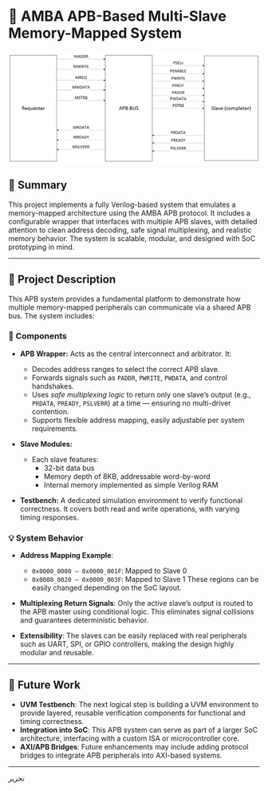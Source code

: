 # 🧠 AMBA APB-Based Multi-Slave Memory-Mapped System

![Project Block Diagram](img.png)

## 📌 Summary

This project implements a fully Verilog-based system that emulates a memory-mapped architecture using the AMBA APB protocol. It includes a configurable wrapper that interfaces with multiple APB slaves, with detailed attention to clean address decoding, safe signal multiplexing, and realistic memory behavior. The system is scalable, modular, and designed with SoC prototyping in mind.

---

## 📖 Project Description

This APB system provides a fundamental platform to demonstrate how multiple memory-mapped peripherals can communicate via a shared APB bus. The system includes:

### 🔧 Components

- **APB Wrapper:**
  Acts as the central interconnect and arbitrator. It:
  - Decodes address ranges to select the correct APB slave.
  - Forwards signals such as `PADDR`, `PWRITE`, `PWDATA`, and control handshakes.
  - Uses *safe multiplexing logic* to return only one slave’s output (e.g., `PRDATA`, `PREADY`, `PSLVERR`) at a time — ensuring no multi-driver contention.
  - Supports flexible address mapping, easily adjustable per system requirements.

- **Slave Modules:**
  - Each slave features:
    - 32-bit data bus
    - Memory depth of 8KB, addressable word-by-word
    - Internal memory implemented as simple Verilog RAM

- **Testbench:**
  A dedicated simulation environment to verify functional correctness. It covers both read and write operations, with varying timing responses.

### 💡 System Behavior

- **Address Mapping Example**:
  - `0x0000_0000 – 0x0000_001F`: Mapped to Slave 0
  - `0x0000_0020 – 0x0000_003F`: Mapped to Slave 1
  These regions can be easily changed depending on the SoC layout.

- **Multiplexing Return Signals**:
  Only the active slave’s output is routed to the APB master using conditional logic. This eliminates signal collisions and guarantees deterministic behavior.

- **Extensibility**:
  The slaves can be easily replaced with real peripherals such as UART, SPI, or GPIO controllers, making the design highly modular and reusable.

---

## 🚀 Future Work

- **UVM Testbench**: The next logical step is building a UVM environment to provide layered, reusable verification components for functional and timing correctness.
- **Integration into SoC**: This APB system can serve as part of a larger SoC architecture, interfacing with a custom ISA or microcontroller core.
- **AXI/APB Bridges**: Future enhancements may include adding protocol bridges to integrate APB peripherals into AXI-based systems.

---


تحرير
